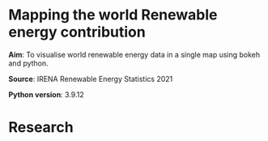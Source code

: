 # Mapping the world Renewable energy contribution

**Aim**: To visualise world renewable energy data in a single map using bokeh and python.

**Source**: IRENA Renewable Energy Statistics 2021

**Python version**: 3.9.12

# Research


